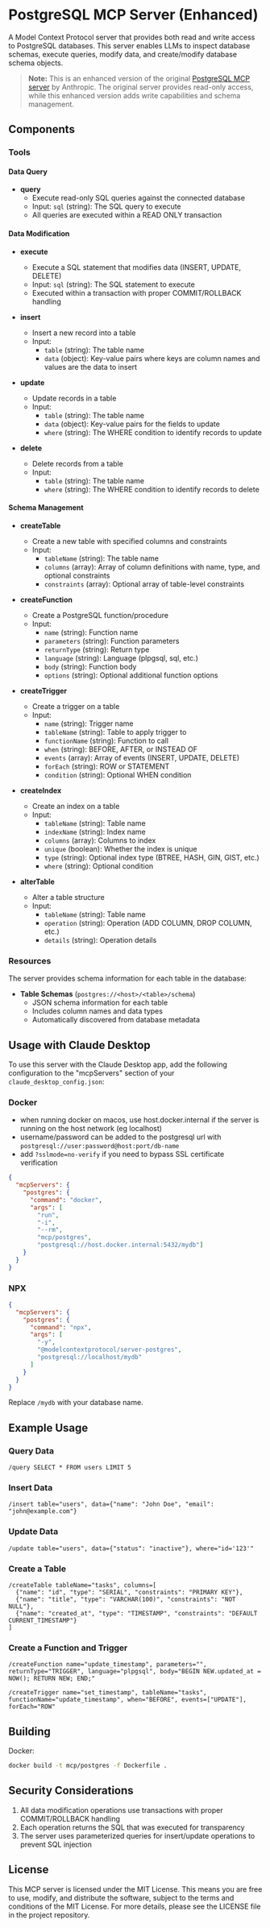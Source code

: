 # PostgreSQL MCP Server (Enhanced)

A Model Context Protocol server that provides both read and write access to PostgreSQL databases. This server enables LLMs to inspect database schemas, execute queries, modify data, and create/modify database schema objects.

> **Note:** This is an enhanced version of the original [PostgreSQL MCP server](https://github.com/modelcontextprotocol/servers/tree/main/src/postgres) by Anthropic. The original server provides read-only access, while this enhanced version adds write capabilities and schema management.

## Components

### Tools

#### Data Query
- **query**
  - Execute read-only SQL queries against the connected database
  - Input: `sql` (string): The SQL query to execute
  - All queries are executed within a READ ONLY transaction

#### Data Modification
- **execute**
  - Execute a SQL statement that modifies data (INSERT, UPDATE, DELETE)
  - Input: `sql` (string): The SQL statement to execute
  - Executed within a transaction with proper COMMIT/ROLLBACK handling

- **insert**
  - Insert a new record into a table
  - Input: 
    - `table` (string): The table name
    - `data` (object): Key-value pairs where keys are column names and values are the data to insert

- **update**
  - Update records in a table
  - Input: 
    - `table` (string): The table name
    - `data` (object): Key-value pairs for the fields to update
    - `where` (string): The WHERE condition to identify records to update

- **delete**
  - Delete records from a table
  - Input: 
    - `table` (string): The table name
    - `where` (string): The WHERE condition to identify records to delete

#### Schema Management
- **createTable**
  - Create a new table with specified columns and constraints
  - Input:
    - `tableName` (string): The table name
    - `columns` (array): Array of column definitions with name, type, and optional constraints
    - `constraints` (array): Optional array of table-level constraints

- **createFunction**
  - Create a PostgreSQL function/procedure
  - Input:
    - `name` (string): Function name
    - `parameters` (string): Function parameters
    - `returnType` (string): Return type
    - `language` (string): Language (plpgsql, sql, etc.)
    - `body` (string): Function body
    - `options` (string): Optional additional function options

- **createTrigger**
  - Create a trigger on a table
  - Input:
    - `name` (string): Trigger name
    - `tableName` (string): Table to apply trigger to
    - `functionName` (string): Function to call
    - `when` (string): BEFORE, AFTER, or INSTEAD OF
    - `events` (array): Array of events (INSERT, UPDATE, DELETE)
    - `forEach` (string): ROW or STATEMENT
    - `condition` (string): Optional WHEN condition

- **createIndex**
  - Create an index on a table
  - Input:
    - `tableName` (string): Table name
    - `indexName` (string): Index name
    - `columns` (array): Columns to index
    - `unique` (boolean): Whether the index is unique
    - `type` (string): Optional index type (BTREE, HASH, GIN, GIST, etc.)
    - `where` (string): Optional condition

- **alterTable**
  - Alter a table structure
  - Input:
    - `tableName` (string): Table name
    - `operation` (string): Operation (ADD COLUMN, DROP COLUMN, etc.)
    - `details` (string): Operation details

### Resources

The server provides schema information for each table in the database:

- **Table Schemas** (`postgres://<host>/<table>/schema`)
  - JSON schema information for each table
  - Includes column names and data types
  - Automatically discovered from database metadata

## Usage with Claude Desktop

To use this server with the Claude Desktop app, add the following configuration to the "mcpServers" section of your `claude_desktop_config.json`:

### Docker

* when running docker on macos, use host.docker.internal if the server is running on the host network (eg localhost)
* username/password can be added to the postgresql url with `postgresql://user:password@host:port/db-name`
* add `?sslmode=no-verify` if you need to bypass SSL certificate verification

```json
{
  "mcpServers": {
    "postgres": {
      "command": "docker",
      "args": [
        "run", 
        "-i", 
        "--rm", 
        "mcp/postgres", 
        "postgresql://host.docker.internal:5432/mydb"]
    }
  }
}
```

### NPX

```json
{
  "mcpServers": {
    "postgres": {
      "command": "npx",
      "args": [
        "-y",
        "@modelcontextprotocol/server-postgres",
        "postgresql://localhost/mydb"
      ]
    }
  }
}
```

Replace `/mydb` with your database name.

## Example Usage

### Query Data
```
/query SELECT * FROM users LIMIT 5
```

### Insert Data
```
/insert table="users", data={"name": "John Doe", "email": "john@example.com"}
```

### Update Data
```
/update table="users", data={"status": "inactive"}, where="id='123'"
```

### Create a Table
```
/createTable tableName="tasks", columns=[
  {"name": "id", "type": "SERIAL", "constraints": "PRIMARY KEY"}, 
  {"name": "title", "type": "VARCHAR(100)", "constraints": "NOT NULL"},
  {"name": "created_at", "type": "TIMESTAMP", "constraints": "DEFAULT CURRENT_TIMESTAMP"}
]
```

### Create a Function and Trigger
```
/createFunction name="update_timestamp", parameters="", returnType="TRIGGER", language="plpgsql", body="BEGIN NEW.updated_at = NOW(); RETURN NEW; END;"

/createTrigger name="set_timestamp", tableName="tasks", functionName="update_timestamp", when="BEFORE", events=["UPDATE"], forEach="ROW"
```

## Building

Docker:

```sh
docker build -t mcp/postgres -f Dockerfile . 
```

## Security Considerations

1. All data modification operations use transactions with proper COMMIT/ROLLBACK handling
2. Each operation returns the SQL that was executed for transparency
3. The server uses parameterized queries for insert/update operations to prevent SQL injection

## License

This MCP server is licensed under the MIT License. This means you are free to use, modify, and distribute the software, subject to the terms and conditions of the MIT License. For more details, please see the LICENSE file in the project repository.
